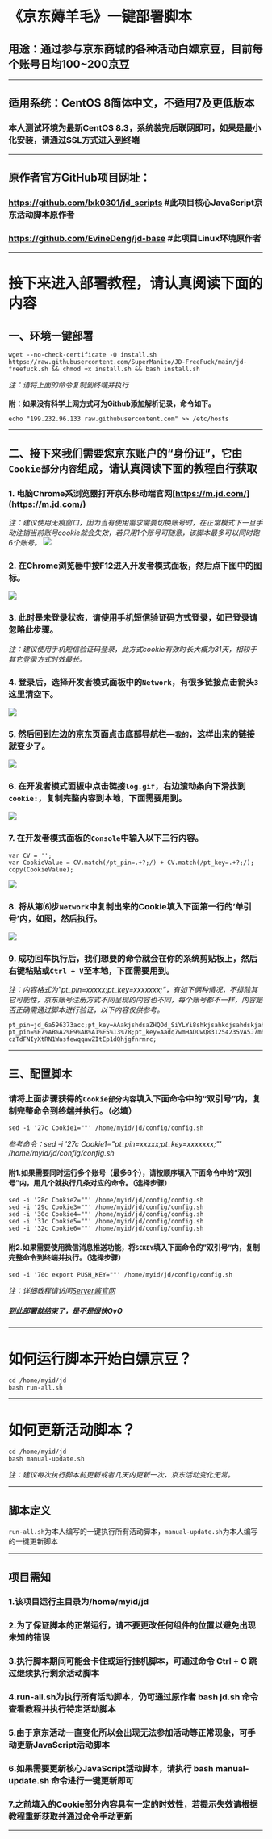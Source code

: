 《京东薅羊毛》一键部署脚本
=====
## 用途：通过参与京东商城的各种活动白嫖京豆，目前每个账号日均100~200京豆

***

## 适用系统：CentOS 8简体中文，不适用7及更低版本
### 本人测试环境为最新CentOS 8.3，系统装完后联网即可，如果是最小化安装，请通过SSL方式进入到终端

***


## 原作者官方GitHub项目网址：
### https://github.com/lxk0301/jd_scripts  #此项目核心JavaScript京东活动脚本原作者
### https://github.com/EvineDeng/jd-base   #此项目Linux环境原作者
    
***

# 接下来进入部署教程，请认真阅读下面的内容
## 一、环境一键部署
    wget --no-check-certificate -O install.sh https://raw.githubusercontent.com/SuperManito/JD-FreeFuck/main/jd-freefuck.sh && chmod +x install.sh && bash install.sh
_注：请将上面的命令复制到终端并执行_\
\
__附：如果没有科学上网方式可为Github添加解析记录，命令如下。__

    echo "199.232.96.133 raw.githubusercontent.com" >> /etc/hosts
    
***

## 二、接下来我们需要您京东账户的“身份证”，它由`Cookie部分内容`组成，请认真阅读下面的教程自行获取
### 1. 电脑Chrome系浏览器打开京东移动端官网[https://m.jd.com/](https://m.jd.com/)
_注：建议使用无痕窗口，因为当有使用需求需要切换账号时，在正常模式下一旦手动注销当前账号cookie就会失效，若只用1个账号可随意，该脚本最多可以同时跑6个账号。_
![](https://m.qpic.cn/psc?/V50JLr6f3NCtQ84fWTz73pzh9u4fyAYL/ruAMsa53pVQWN7FLK88i5jJAaJFL6iOouiNaUd1l1DFeJaWRuF2uMGRUxiTZGYhELIKK5KxIPZSb4DKEXVsVWZ5T0kdcg*bkW1MDvry*Gbc!/b&bo=YAXaAgAAAAADB58!&rf=viewer_4)
### 2.	在Chrome浏览器中按F12进入开发者模式面板，然后点下图中的图标。
![](https://m.qpic.cn/psc?/V50JLr6f3NCtQ84fWTz73pzh9u4fyAYL/45NBuzDIW489QBoVep5mcaCEokTm5PafYqcRN.3.a*FYvbpikRSmFt*Bqwbdr1HHh88mQTu*hw6CgPnA6Y5saVXqdm69fGSiOocKHT*5ztw!/b&bo=QAb1AgAAAAADN6M!&rf=viewer_4)
### 3.	此时是未登录状态，请使用手机短信验证码方式登录，如已登录请忽略此步骤。
_注：建议使用手机短信验证码登录，此方式cookie有效时长大概为31天，相较于其它登录方式时效最长。_
### 4.	登录后，选择开发者模式面板中的`Network`，有很多链接点击箭头`3`这里清空下。
![](https://m.qpic.cn/psc?/V50JLr6f3NCtQ84fWTz73pzh9u4fyAYL/45NBuzDIW489QBoVep5mcaCEokTm5PafYqcRN.3.a*GawbsSK4R5EssLRVJvisTA8Jfr1Rsbz1J*VJ62MM.xu3r8cjW7RvlZ25FBu3MfjUk!/b&bo=QAb1AgAAAAADJ7M!&rf=viewer_4)
### 5.	然后回到左边的京东页面点击底部导航栏—`我的`，这样出来的链接就变少了。
![](https://m.qpic.cn/psc?/V50JLr6f3NCtQ84fWTz73pzh9u4fyAYL/45NBuzDIW489QBoVep5mcRTBl2gUUBZsmW6Wwbhy5dAbPSKyqQFfYkORV5cuevQ9va2fVPMuTmtPhZVVdPS82PdIvKUitGtvgJ*aGur0yNc!/b&bo=QAb1AgAAAAADJ7M!&rf=viewer_4)
### 6. 在开发者模式面板中点击链接`log.gif`，右边滚动条向下滑找到`cookie:`，复制完整内容到本地，下面需要用到。
![](https://m.qpic.cn/psc?/V50JLr6f3NCtQ84fWTz73pzh9u4fyAYL/45NBuzDIW489QBoVep5mcRTBl2gUUBZsmW6Wwbhy5dCgkDEjXCER0NTJf9YO*27j40pMrWeGgNYjdmCCp31AoGJYA0CpSoDk6C*pzben948!/b&bo=QAb1AgAAAAADJ7M!&rf=viewer_4)
### 7.	在开发者模式面板的`Console`中输入以下三行内容。
    var CV = '';
    var CookieValue = CV.match(/pt_pin=.+?;/) + CV.match(/pt_key=.+?;/);
    copy(CookieValue);
![](https://m.qpic.cn/psc?/V50JLr6f3NCtQ84fWTz73pzh9u4fyAYL/45NBuzDIW489QBoVep5mcRTBl2gUUBZsmW6Wwbhy5dBRgEIUBBxRPUQSlfGGTioWDof5iWJ2gAbKdbe5kTYcrtxeS3sH57YM0UBt2oqXkRI!/b&bo=3gPLAQAAAAADFyU!&rf=viewer_4) 
### 8.	将从第⑹步`Network`中复制出来的Cookie填入下面第一行的’单引号’内，如图，然后执行。
![](https://m.qpic.cn/psc?/V50JLr6f3NCtQ84fWTz73pzh9u4fyAYL/45NBuzDIW489QBoVep5mcRTBl2gUUBZsmW6Wwbhy5dCr4U6aeX8Pn.BVU5W09BGVWmV2TLVzbEXs8RpG2pqnauKvLUdA5q6NSP7sIjfvrQg!/b&bo=2gOkAgAAAAADJ30!&rf=viewer_4)
### 9.	成功回车执行后，我们想要的命令就会在你的系统剪贴板上，然后右键粘贴或`Ctrl + V`至本地，下面需要用到。
_注：内容格式为”pt_pin=xxxxx;pt_key=xxxxxxx;”，有如下俩种情况，不排除其它可能性，京东账号注册方式不同呈现的内容也不同，每个账号都不一样，内容是否正确需通过脚本进行验证，以下内容仅供参考。_

    pt_pin=jd_6a596373acc;pt_key=AAakjshdsaZHQOd_SiYLYi8shkjsahkdjsahdskjahdsakho;
    pt_pin=%E7%AB%A2%E9%AB%A1%E5%13%78;pt_key=Aadq7wmHADCwQ831254235VA5J7mh3_b-czTdFNIyXtRN1WasfewqqawZItEp1dQhjgfnrmrc;

***

## 三、配置脚本
### 请将上面步骤获得的`Cookie部分内容`填入下面命令中的“双引号”内，复制完整命令到终端并执行。（必填）
    sed -i '27c Cookie1=""' /home/myid/jd/config/config.sh
_参考命令：sed -i '27c Cookie1="pt_pin=xxxxx;pt_key=xxxxxxx;"' /home/myid/jd/config/config.sh_
#### 附1.如果需要同时运行多个账号（最多6个），请按顺序填入下面命令中的“双引号”内，用几个就执行几条对应的命令。（选择步骤）

    sed -i '28c Cookie2=""' /home/myid/jd/config/config.sh
    sed -i '29c Cookie3=""' /home/myid/jd/config/config.sh
    sed -i '30c Cookie4=""' /home/myid/jd/config/config.sh
    sed -i '31c Cookie5=""' /home/myid/jd/config/config.sh
    sed -i '32c Cookie6=""' /home/myid/jd/config/config.sh
#### 附2.如果需要使用微信消息推送功能，将`SCKEY`填入下面命令的”双引号“内，复制完整命令到终端并执行。（选择步骤）

    sed -i '70c export PUSH_KEY=""' /home/myid/jd/config/config.sh
_注：详细教程请访问[Server酱官网](http://sc.ftqq.com/3.version/)_
##### _到此部署就结束了，是不是很快OvO_

***

# 如何运行脚本开始白嫖京豆？
    cd /home/myid/jd
    bash run-all.sh
    
***

# 如何更新活动脚本？
    cd /home/myid/jd
    bash manual-update.sh
_注：建议每次执行脚本前更新或者几天内更新一次，京东活动变化无常。_
    
***

## 脚本定义
`run-all.sh`为本人编写的一键执行所有活动脚本，`manual-update.sh`为本人编写的一键更新脚本
    
***

## 项目需知
### 1.该项目运行主目录为/home/myid/jd
### 2.为了保证脚本的正常运行，请不要更改任何组件的位置以避免出现未知的错误
### 3.执行脚本期间可能会卡住或运行挂机脚本，可通过命令 Ctrl + C 跳过继续执行剩余活动脚本
### 4.run-all.sh为执行所有活动脚本，仍可通过原作者 bash jd.sh 命令查看教程并执行特定活动脚本
### 5.由于京东活动一直变化所以会出现无法参加活动等正常现象，可手动更新JavaScript活动脚本
### 6.如果需要更新核心JavaScript活动脚本，请执行 bash manual-update.sh 命令进行一键更新即可
### 7.之前填入的Cookie部分内容具有一定的时效性，若提示失效请根据教程重新获取并通过命令手动更新
    
***
